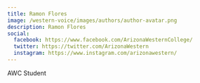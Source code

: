 ```yaml
---
title: Ramon Flores
image: /western-voice/images/authors/author-avatar.png
description: Ramon Flores
social:
  facebook: https://www.facebook.com/ArizonaWesternCollege/
  twitter: https://twitter.com/ArizonaWestern
  instagram: https://www.instagram.com/arizonawestern/
---
```


AWC Student